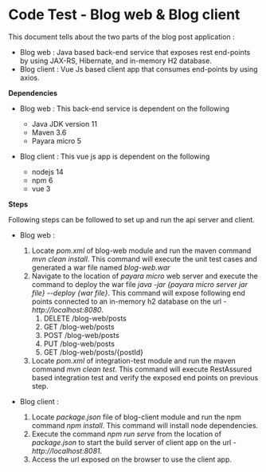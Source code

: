 # Code Test - Blog web & Blog client

This document tells about the two parts of the blog post application :

- Blog web : Java based back-end service that exposes rest end-points by using JAX-RS, Hibernate, and in-memory H2 database.
- Blog client : Vue Js based client app that consumes end-points by using axios.

**Dependencies**

- Blog web : This back-end service is dependent on the following

    - Java JDK version 11
    - Maven 3.6
    - Payara micro 5

- Blog client : This vue js app is dependent on the following

    - nodejs 14
    - npm 6
    - vue 3

**Steps**

Following steps can be followed to set up and run the api server and client.

- Blog web :

    1. Locate _pom.xml_ of blog-web module and run the maven command _mvn clean install_. This command will execute the unit test cases and generated a war file named _blog-web.war_
    2. Navigate to the location of _payara micro_ web server and execute the command to deploy the war file _java -jar {payara micro server jar file} --deploy {war file}_. This command will expose following end points connected to an in-memory h2 database on the url - _http://localhost:8080_.
       1. DELETE  /blog-web/posts
       2. GET     /blog-web/posts 
       3. POST    /blog-web/posts 
       4. PUT     /blog-web/posts 
       5. GET     /blog-web/posts/{postId}
    3. Locate _pom.xml_ of integration-test module and run the maven command _mvn clean test_. This command will execute RestAssured based integration test and verify the exposed end points on previous step.


- Blog client :

    1. Locate _package.json_ file of blog-client module and run the npm command _npm install_. This command will install node dependencies.
    2. Execute the command _npm run serve_ from the location of _package.json_ to start the build server of client app on the url - _http://localhost:8081_.
    3. Access the url exposed on the browser to use the client app.